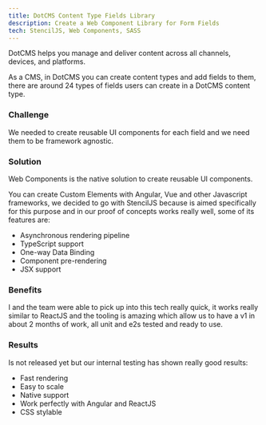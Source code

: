 ```yaml
---
title: DotCMS Content Type Fields Library
description: Create a Web Component Library for Form Fields
tech: StencilJS, Web Components, SASS
---
```


DotCMS helps you manage and deliver content across all channels, devices, and platforms. 

As a CMS, in DotCMS you can create content types and add fields to them, there are around 24 types of fields users can create in a DotCMS content type.

### Challenge
We needed to create reusable UI components for each field and we need them to be framework agnostic.

### Solution
Web Components is the native solution to create reusable UI components.  

You can create Custom Elements with Angular, Vue and other Javascript frameworks, we decided to go with StencilJS because is aimed specifically for this purpose and in our proof of concepts works really well, some of its features are:

* Asynchronous rendering pipeline
* TypeScript support
* One-way Data Binding
* Component pre-rendering
* JSX support

### Benefits
I and the team were able to pick up into this tech really quick, it works really similar to ReactJS and the tooling is amazing which allow us to have a v1 in about 2 months of work, all unit and e2s tested and ready to use.

### Results
Is not released yet but our internal testing has shown really good results:

* Fast rendering
* Easy to scale
* Native support
* Work perfectly with Angular and ReactJS
* CSS stylable